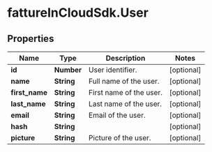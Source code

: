 # fattureInCloudSdk.User

## Properties

Name | Type | Description | Notes
------------ | ------------- | ------------- | -------------
**id** | **Number** | User identifier. | [optional] 
**name** | **String** | Full name of the user. | [optional] 
**first_name** | **String** | First name of the user. | [optional] 
**last_name** | **String** | Last name of the user. | [optional] 
**email** | **String** | Email of the user. | [optional] 
**hash** | **String** |  | [optional] 
**picture** | **String** | Picture of the user. | [optional] 


